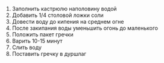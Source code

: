 1. Заполнить кастрюлю наполовину водой
2. Добавить 1/4 столовой ложки соли
3. Довести воду до кипения на среднем огне
4. После закипания воды уменьшить огонь до маленького
5. Положить пакет гречки
6. Варить 10-15 минут
7. Слить воду
8. Поставить гречку в дуршлаг